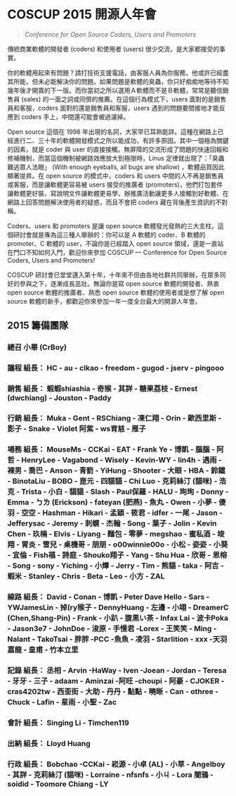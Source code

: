 # COSCUP 2015 開源人年會

> <em>Conference for Open Source Coders, Users and Promoters</em>

傳統商業軟體的開發者 (coders) 和使用者 (users) 很少交流，是大家都接受的事實。

你的軟體用起來有問題？請打技術支援電話，由客服人員為你服務，他或許已經盡其所能，但未必能解決你的問題。如果問題是軟體的臭蟲，你只好痴痴地等待不知幾年後才開賣的下一版。而你當初之所以選用Ａ軟體而不是Ｂ軟體，常常是聽信銷售員 (sales) 的一面之詞或同儕的推薦。在這個行為模式下，users 面對的是銷售員和客服，coders 面對的還是銷售員和客服，users 遇到的問題要間接地才能反應到 coders 手上，中間還可能會被過濾掉。

Open source 這個在 1998 年出現的名詞，大家早已耳熟能詳。這種在網路上已經進行二、三十年的軟體開發模式之所以能成功，有許多原因。其中一個極為關鍵的因素，就是 coder 與 user 的直接接觸。無屏障的交流形成了問題的快速回報和修補機制，而當這個機制被網路效應放大到極限時，Linus 定律就出現了：「臭蟲難逃眾人法眼」 (With enough eyeballs, all bugs are shallow) ，軟體品質因此顯著提昇。在 open source 的模式中，coders 和 users 中間的人不再是銷售員或客服，而是讓軟體更容易被 users 接受的推廣者 (promoters)，他們打包套件讓軟體更好裝、寫說明文件讓軟體更易學、辦推廣活動讓更多人接觸到好軟體、在網路上回答問題解決使用者的疑惑，而且不會把 coders 藏在背後產生資訊的不對稱。

Coders、users 和 promoters 是讓 open source 軟體發光發熱的三大支柱，這個研討會就是專為這三種人舉辦的：你可以是 A 軟體的 coder、B 軟體的 promoter、C 軟體的 user，不論你是已經踏入 open source 領域，還是一直站在門口不知如何入門，歡迎你來參加 COSCUP — Conference for Open Source Coders, Users and Promoters!

COSCUP 研討會已堂堂邁入第十年，十年來不但由各地社群共同舉辦，在眾多同好的參與之下，逐漸成長茁壯。無論你是寫 open source 軟體的開發者、熱衷 open source 軟體的推廣者、熟悉 open source 軟體的使用者或是想了解 open source 軟體的新手，都歡迎你來參加一年一度全台最大的開源人年會。

## 2015 籌備團隊

### 總召 **小畢 (CrBoy)**   
### 議程 組長： **HC** - au - clkao - freedom - gugod - jserv - pingooo   
### 銷售 組長： **蝦蝦shiashia** - 奇猴 - 其詳 - 糖果荔枝 - Ernest (dwchiang) - Jouston - Paddy   
### 行銷 組長： **Muka** - Gent - RSChiang - 凍仁翔 - Orin - 歐西里斯 - 影子 - Snake - Violet 阿紫 - ws育慈 - 雁子   
### 場務 組長： **MouseMs** - CCKai - EAT - Frank Ye - 博凱 - 腦腦 - 阿哲 - HenryLee - Vagabond - Wisely - Kevin-WY - lin4h - 遇雨 - 裸男 - 喬巴 - Anson - 青箭 - YiHung - Shooter - 大眼 - HBA - 鈴鐺 - BinotaLiu - BOBO - 崑元 - 四貓貓 - Chi Luo - 克莉絲汀 (貓咪) - 浩克 - Trista - 小白 - 貓貓 - Slash - Paul保羅 - HALU - 珣珣 - Donny - Emma - ㄅㄌ (Erickson) - fateyan (肥燕) - 魚丸 - Owen - 小夢 - 傻羽 - 空空 - Hashman - Hikari - 孟穎 - 筱君 - idfer - 一尾 - Jason - Jefferysac - Jeremy - 刺蝟 - 杰翰 - Song - 葉子 - Jolin - Kevin Chen - 玖楠 - Elvis - Liyang - 麵包 - 零夢 - megshao - 蜜私酒 - 竣翔 - 胃炎 - 雪兒 - 桌機哥 - 朋朋 - o00winnie00o - 小松 - 姿姿 - 小葵 - 宜倫 - Fish福 - 詩庭 - Shouko翔子 - Yang - Shu Hua - 欣哥 - 恩榕 - Song - sony - Yiching - 小燁 - Jerry - Tim - 熊貓 - taka - 阿吉 - 蝦米 - Stanley - Chris - Beta - Leo - 小方 - ZAL  
### 線路 組長： **David** - Conan - 博凱 - Peter Dave Hello - Sars - YWJamesLin - 掉(ry猴子 - DennyHuang - 左邊 - 小翊 - DreamerC (Chen,Shang-Pin) - Frank - 小趴 - 腹黒い茶 - Infax Lai - 波卡Poka - Jason3e7 - JohnDoe - 浚原 - 手慢君 -Lorex - 王笑笑 - Ming - Nalant - TakoTsai - 胖胖 -PCC -魚魚 - 凌羽 - Starlition - xxx -天羽嘉龍 - 皇甫 - 竹本立里   
### 記錄 組長： **丞相** - Arvin -HaWay - Iven -Joean - Jordan - Teresa - 牙牙 - 三子 - adaam - Aminzai -阿旺 -choupi - 阿豪 - CJOKER - cras4202tw - 西歪街 - 大助 - 丹丹 - 點點 - 曉晰 - Can - othree - Chuck - Lafin - 星雨 - 小聖 - Zac   
### 會計 組長： **Singing Li** - Timchen119   
### 出納 組長： **Lloyd Huang**   
### 行政 組長： **Bobchao** -CCKai - 崧源 - 小卓 (AL) - 小草 - Angelboy - 其詳 - 克莉絲汀 (貓咪) - Lorraine - nfsnfs - 小ㄐ - Lora 闇鴉 - soidid - Toomore Chiang - LY
